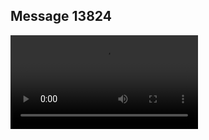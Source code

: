 ## Message 13824



![Video](https://data.iron-swords.co.il/2024/November/15/https://data.iron-swords.co.il/2024/November/15/13824/13824_media.mp4)
